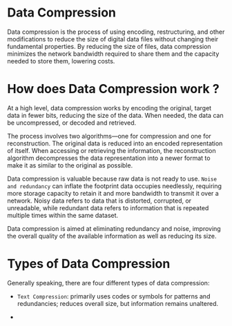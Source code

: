 # Data Compression

Data compression is the process of using encoding, restructuring, and other modifications to reduce the size of digital data files without changing their fundamental properties. By reducing the size of files, data compression minimizes the network bandwidth required to share them and the capacity needed to store them, lowering costs. 

# How does Data Compression work ?

At a high level, data compression works by encoding the original, target data in fewer bits, reducing the size of the data. When needed, the data can be uncompressed, or decoded and retrieved.

The process involves two algorithms—one for compression and one for reconstruction. The original data is reduced into an encoded representation of itself. When accessing or retrieving the information, the reconstruction algorithm decompresses the data representation into a newer format to make it as similar to the original as possible.

Data compression is valuable because raw data is not ready to use. `Noise and redundancy` can inflate the footprint data occupies needlessly, requiring more storage capacity to retain it and more bandwidth to transmit it over a network. Noisy data refers to data that is distorted, corrupted, or unreadable, while redundant data refers to information that is repeated multiple times within the same dataset.

Data compression is aimed at eliminating redundancy and noise, improving the overall quality of the available information as well as reducing its size.

# Types of Data Compression
Generally speaking, there are four different types of data compression:

- `Text Compression`: primarily uses codes or symbols for patterns and redundancies; reduces overall size, but information remains unaltered.

- 





